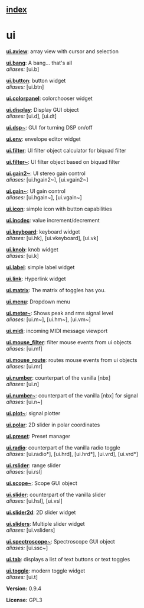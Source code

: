 [index](index.html) 
---

# ui




[**ui.aview**](ui.aview.html): array view with cursor and selection 

[**ui.bang**](ui.bang.html): A bang... that&#39;s all <br>
_aliases:_ [ui.b]


[**ui.button**](ui.button.html): button widget <br>
_aliases:_ [ui.btn]


[**ui.colorpanel**](ui.colorpanel.html): colorchooser widget 

[**ui.display**](ui.display.html): Display GUI object <br>
_aliases:_ [ui.d], [ui.dt]


[**ui.dsp~**](ui.dsp~.html): GUI for turning DSP on/off 

[**ui.env**](ui.env.html): envelope editor widget 

[**ui.filter**](ui.filter.html): UI filter object calculator for biquad filter 

[**ui.filter~**](ui.filter~.html): UI filter object based on biquad filter 

[**ui.gain2~**](ui.gain2~.html): UI stereo gain control <br>
_aliases:_ [ui.hgain2~], [ui.vgain2~]


[**ui.gain~**](ui.gain~.html): UI gain control <br>
_aliases:_ [ui.hgain~], [ui.vgain~]


[**ui.icon**](ui.icon.html): simple icon with button capabilities 

[**ui.incdec**](ui.incdec.html): value increment/decrement 

[**ui.keyboard**](ui.keyboard.html): keyboard widget <br>
_aliases:_ [ui.hk], [ui.vkeyboard], [ui.vk]


[**ui.knob**](ui.knob.html): knob widget <br>
_aliases:_ [ui.k]


[**ui.label**](ui.label.html): simple label widget 

[**ui.link**](ui.link.html): Hyperlink widget 

[**ui.matrix**](ui.matrix.html): The matrix of toggles has you. 

[**ui.menu**](ui.menu.html): Dropdown menu 

[**ui.meter~**](ui.meter~.html): Shows peak and rms signal level <br>
_aliases:_ [ui.m~], [ui.hm~], [ui.vm~]


[**ui.midi**](ui.midi.html): incoming MIDI message viewport 

[**ui.mouse_filter**](ui.mouse_filter.html): filter mouse events from ui objects <br>
_aliases:_ [ui.mf]


[**ui.mouse_route**](ui.mouse_route.html): routes mouse events from ui objects <br>
_aliases:_ [ui.mr]


[**ui.number**](ui.number.html): counterpart of the vanilla [nbx] <br>
_aliases:_ [ui.n]


[**ui.number~**](ui.number~.html): counterpart of the vanilla [nbx] for signal <br>
_aliases:_ [ui.n~]


[**ui.plot~**](ui.plot~.html): signal plotter 

[**ui.polar**](ui.polar.html): 2D slider in polar coordinates 

[**ui.preset**](ui.preset.html): Preset manager 

[**ui.radio**](ui.radio.html): counterpart of the vanilla radio toggle <br>
_aliases:_ [ui.radio*], [ui.hrd], [ui.hrd*], [ui.vrd], [ui.vrd*]


[**ui.rslider**](ui.rslider.html): range slider <br>
_aliases:_ [ui.rsl]


[**ui.scope~**](ui.scope~.html): Scope GUI object 

[**ui.slider**](ui.slider.html): counterpart of the vanilla slider <br>
_aliases:_ [ui.hsl], [ui.vsl]


[**ui.slider2d**](ui.slider2d.html): 2D slider widget 

[**ui.sliders**](ui.sliders.html): Multiple slider widget <br>
_aliases:_ [ui.vsliders]


[**ui.spectroscope~**](ui.spectroscope~.html): Spectroscope GUI object <br>
_aliases:_ [ui.ssc~]


[**ui.tab**](ui.tab.html): displays a list of text buttons or text toggles 

[**ui.toggle**](ui.toggle.html): modern toggle widget <br>
_aliases:_ [ui.t]



**Version:** 0.9.4

**License:** GPL3
